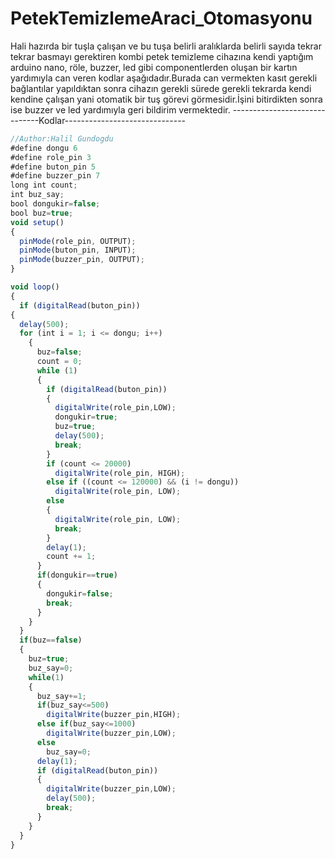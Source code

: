 # PetekTemizlemeAraci_Otomasyonu
Hali hazırda bir tuşla çalışan ve bu tuşa belirli aralıklarda belirli sayıda tekrar tekrar basmayı gerektiren kombi petek temizleme cihazına kendi yaptığım arduino nano, röle, buzzer, led gibi componentlerden oluşan bir kartın yardımıyla can veren kodlar aşağıdadır.Burada can vermekten kasıt gerekli bağlantılar yapıldıktan sonra cihazın gerekli sürede gerekli tekrarda kendi kendine çalışan yani otomatik bir tuş görevi görmesidir.İşini bitirdikten sonra ise buzzer ve led yardımıyla geri bildirim vermektedir.
------------------------------Kodlar------------------------------
```javascript
//Author:Halil Gundogdu
#define dongu 6
#define role_pin 3
#define buton_pin 5
#define buzzer_pin 7
long int count;
int buz_say;
bool dongukir=false;
bool buz=true;
void setup()
{
  pinMode(role_pin, OUTPUT);
  pinMode(buton_pin, INPUT);
  pinMode(buzzer_pin, OUTPUT);
}

void loop()
{
  if (digitalRead(buton_pin))
{
  delay(500);
  for (int i = 1; i <= dongu; i++)
    {
      buz=false;
      count = 0;
      while (1)
      {
        if (digitalRead(buton_pin))
        {
          digitalWrite(role_pin,LOW);
          dongukir=true;
          buz=true;
          delay(500);
          break;
        }
        if (count <= 20000)
          digitalWrite(role_pin, HIGH);
        else if ((count <= 120000) && (i != dongu))
          digitalWrite(role_pin, LOW);
        else
        {
          digitalWrite(role_pin, LOW);
          break;
        }
        delay(1);
        count += 1;
      }
      if(dongukir==true)
      {
        dongukir=false;
        break;
      }
    }
  }
  if(buz==false)
  {
    buz=true;
    buz_say=0;
    while(1)
    {
      buz_say+=1;
      if(buz_say<=500)
        digitalWrite(buzzer_pin,HIGH);
      else if(buz_say<=1000)
        digitalWrite(buzzer_pin,LOW);
      else
        buz_say=0;
      delay(1);
      if (digitalRead(buton_pin))
      {
        digitalWrite(buzzer_pin,LOW);
        delay(500);
        break;
      }
    }
  }
}
```

